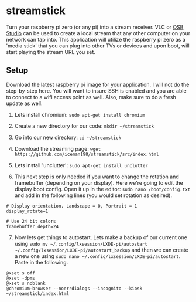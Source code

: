 # streamstick
Turn your raspberry pi zero (or any pi) into a stream receiver.  VLC or [OSB Studio](https://obsproject.com/) can be used to create a local stream that any other computer on your network can tap into.  This application will utilize the raspberry pi zero as a 'media stick' that you can plug into other TVs or devices and upon boot, will start playing the stream URL you set.

## Setup
Download the latest raspberry pi image for your application.  I will not do the step-by-step here.  You will want to insure SSH is enabled and you are able to connect to a wifi access point as well. Also, make sure to do a fresh update as well.

1. Lets install chromium: `sudo apt-get install chromium`

2. Create a new directory for our code: `mkdir ~/streamstick`

3. Go into our new directory: `cd ~/streamstick`

4. Download the streaming page: `wget https://github.com/iceman198/streamstick/src/index.html`

5. Lets install 'unclutter': `sudo apt-get install unclutter`

6. This next step is only needed if you want to change the rotation and framebuffer (depending on your display).  Here we're going to edit the display boot config. Open it up in the editor: `sudo nano /boot/config.txt` and add in the following lines (you would set rotation as desired).
```
# Display orientation. Landscape = 0, Portrait = 1
display_rotate=1

# Use 24 bit colors
framebuffer_depth=24
```

7. Now lets get things to autostart. Lets make a backup of our current one using `sudo mv ~/.config/lxsession/LXDE-pi/autostart ~/.config/lxsession/LXDE-pi/autostart_backup` and then we can create a new one using `sudo nano ~/.config/lxsession/LXDE-pi/autostart`.  Paste in the following.
```
@xset s off
@xset -dpms
@xset s noblank
@chromium-browser --noerrdialogs --incognito --kiosk ~/streamstick/index.html
```

